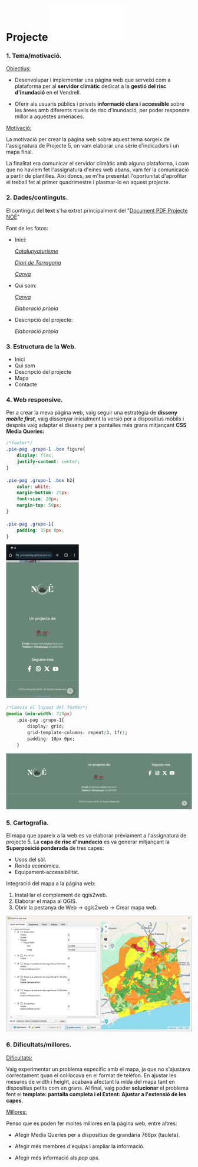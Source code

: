 
# Projecte  ![Reference Image](/images/logo_whitesvg.svg)
### 1. **Tema/motivació.**
<u>Objectius:</u>
+ Desenvolupar i implementar una pàgina web que serveixi com a plataforma per al **servidor climàtic** dedicat a la **gestió del risc d'inundació** en el Vendrell.

+    Oferir als usuaris públics i privats **informació clara i accessible** sobre les àrees amb diferents nivells de risc d'inundació, per poder respondre millor a aquestes amenaces.

<u>Motivació:</u>

La motivació per crear la pàgina web sobre aquest tema sorgeix de l'assignatura de Projecte 5, on vam elaborar una sèrie d'indicadors i un mapa final. 

La finalitat era comunicar el servidor climàtic amb alguna plataforma, i com que no havíem fet l'assignatura d'eines web abans, vam fer la comunicació a partir de plantilles. Així doncs, se m'ha presentat l'oportunitat d'aprofitar el treball fet al primer quadrimestre i plasmar-lo en aquest projecte.

### 2. **Dades/continguts.**
El contingut del **text** s'ha extret principalment del  "[Document PDF Projecte NOÉ](https://drive.google.com/file/d/1GT2N6lghaGxA4k6ZcLhOg9EI_Dvn5J11/view?usp=drive_link)"

Font de les fotos:
+ Inici:
    
    [_Catalunyaturisme_](https://catalunyaturisme.cat/es/el-vendrell/)

    [_Diari de Tarragona_](https://www.diaridetarragona.com/costa/pueden-remar-por-las-calles-pero-coma-ruga-no-esta-en-la-lista-de-zonas-inundables-20181101-0036-DRDT201811010036)

    [_Canva_](https://www.canva.com/) 

+ Qui som: 

    [_Canva_](https://www.canva.com/)

    _Elaboració pròpia_

+ Descripció del projecte:

    _Elaboració pròpia_

### 3. **Estructura de la Web.**
+ Inici
+ Qui som
+ Descripció del projecte
+ Mapa
+ Contacte
### 4. **Web responsive.**
Per a crear la meva pàgina web, vaig seguir una estratègia de **disseny _mobile first_**, vaig dissenyar inicialment la versió per a dispositius mòbils i després vaig adaptar el disseny per a pantalles més grans mitjançant **CSS Media Queries:**

```css
/*footer*/
.pie-pag .grupo-1 .box figure{
    display: flex;
    justify-content: center;
}

.pie-pag .grupo-1 .box h2{
    color: white;
    margin-bottom: 25px;
    font-size: 20px;
    margin-top: 50px;
}

.pie-pag .grupo-1{
    padding: 35px 0px;
}
```
![Reference Image](/images/footer1.jpg)
```css
/*Canvia el layout del footer*/
@media (min-width: 720px)
    .pie-pag .grupo-1{
        display: grid;
        grid-template-columns: repeat(3, 1fr);
        padding: 10px 0px;   
    }
```
![Reference Image](/images/footer.png)
### 5. **Cartografia.**

El mapa que apareix a la web es va elaborar prèviament a l'assignatura de projecte 5. La **capa de risc d'inundació** es va generar mitjançant la **Superposició ponderada** de tres capes: 
+ Usos del sòl. 
+ Renda econòmica. 
+ Equipament-accessibilitat.

Integració del mapa a la página web:

1. Instal·lar el complement de qgis2web.
1. Elaborar el mapa al QGIS.
1. Obrir la pestanya de Web -> qgis2web -> Crear mapa web.

![Reference Image](/images/qgis2map.png)
### 6. **Dificultats/millores.**
<u>Dificultats:</u>

Vaig experimentar un problema específic amb el mapa, ja que no s'ajustava correctament quan el col·locava en el format de telèfon. En ajustar les mesures de width i height, acabava afectant la mida del mapa tant en dispositius petits com en grans. Al final, vaig poder **solucionar** el problema fent el **template: pantalla completa i el Extent: Ajustar a l'extensió de les capes**.

<u>Millores:</u>

Penso que es poden fer moltes millores en la pàgina web, entre altres:
+ Afegir Media Queries per a dispositius de grandària 768px (tauleta).

+ Afegir més membres d'equips i ampliar la informació.

+ Afegir més informació als _pop ups_.